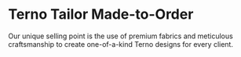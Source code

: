# Terno Tailor Made-to-Order
Our unique selling point is the use of premium fabrics and meticulous craftsmanship to create one-of-a-kind Terno designs for every client.
